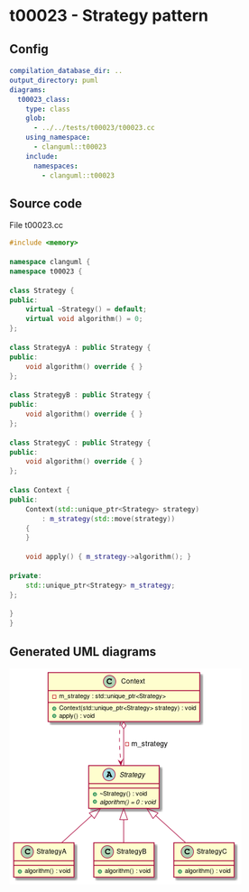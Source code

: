 # t00023 - Strategy pattern
## Config
```yaml
compilation_database_dir: ..
output_directory: puml
diagrams:
  t00023_class:
    type: class
    glob:
      - ../../tests/t00023/t00023.cc
    using_namespace:
      - clanguml::t00023
    include:
      namespaces:
        - clanguml::t00023

```
## Source code
File t00023.cc
```cpp
#include <memory>

namespace clanguml {
namespace t00023 {

class Strategy {
public:
    virtual ~Strategy() = default;
    virtual void algorithm() = 0;
};

class StrategyA : public Strategy {
public:
    void algorithm() override { }
};

class StrategyB : public Strategy {
public:
    void algorithm() override { }
};

class StrategyC : public Strategy {
public:
    void algorithm() override { }
};

class Context {
public:
    Context(std::unique_ptr<Strategy> strategy)
        : m_strategy(std::move(strategy))
    {
    }

    void apply() { m_strategy->algorithm(); }

private:
    std::unique_ptr<Strategy> m_strategy;
};

}
}

```
## Generated UML diagrams
![t00023_class](./t00023_class.png "Strategy pattern")
